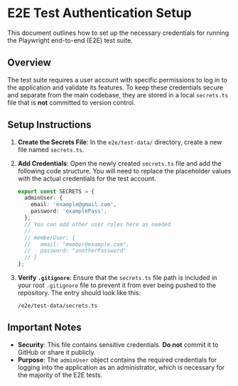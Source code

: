 # E2E Test Authentication Setup

This document outlines how to set up the necessary credentials for running the Playwright end-to-end (E2E) test suite.

## Overview

The test suite requires a user account with specific permissions to log in to the application and validate its features. To keep these credentials secure and separate from the main codebase, they are stored in a local `secrets.ts` file that is **not** committed to version control.

## Setup Instructions

1.  **Create the Secrets File**: In the `e2e/test-data/` directory, create a new file named `secrets.ts`.

2.  **Add Credentials**: Open the newly created `secrets.ts` file and add the following code structure. You will need to replace the placeholder values with the actual credentials for the test account.

    ```typescript
    export const SECRETS = {
      adminUser: {
        email: 'example@gmail.com',
        password: 'examplePass',
      },
      // You can add other user roles here as needed
      //
      // memberUser: {
      //   email: "member@example.com",
      //   password: "anotherPassword"
      // }
    };
    ```

3.  **Verify `.gitignore`**: Ensure that the `secrets.ts` file path is included in your root `.gitignore` file to prevent it from ever being pushed to the repository. The entry should look like this:

    ```gitignore
    /e2e/test-data/secrets.ts
    ```

## Important Notes

- **Security**: This file contains sensitive credentials. **Do not** commit it to GitHub or share it publicly.
- **Purpose**: The `adminUser` object contains the required credentials for logging into the application as an administrator, which is necessary for the majority of the E2E tests.
